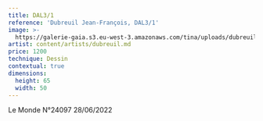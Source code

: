 ```yaml
---
title: DAL3/1
reference: 'Dubreuil Jean-François, DAL3/1'
image: >-
  https://galerie-gaia.s3.eu-west-3.amazonaws.com/tina/uploads/dubreuil-jean-francois/galerie-gaia-dubreuil-jean-francois-DAL3-1.jpeg
artist: content/artists/dubreuil.md
price: 1200
technique: Dessin
contextual: true
dimensions:
  height: 65
  width: 50
---
```


Le Monde N°24097 28/06/2022
